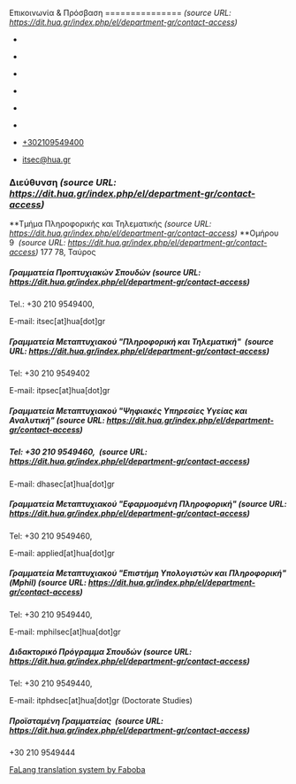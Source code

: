 Επικοινωνία & Πρόσβαση
===============    *(source URL: https://dit.hua.gr/index.php/el/department-gr/contact-access)*

*   [](https://www.facebook.com/ditharokopio)
*   [](https://www.youtube.com/channel/UCEHkYirpXF1nSLxDCrfDZ4A)
*   [](https://www.linkedin.com/company/77699385)
*   [](https://www.instagram.com/dithua)

*   [](https://dit.hua.gr/index.php/el/department-gr/contact-access)
*   [](https://dit.hua.gr/index.php/en/department/contact-access)

*   [+302109549400](tel:+302109549400)
*   [itsec@hua.gr](mailto:itsec@hua.gr)

### Διεύθυνση  *(source URL: https://dit.hua.gr/index.php/el/department-gr/contact-access)*

**Τμήμα Πληροφορικής και Τηλεματικής    *(source URL: https://dit.hua.gr/index.php/el/department-gr/contact-access)*
**Ομήρου 9     *(source URL: https://dit.hua.gr/index.php/el/department-gr/contact-access)*
177 78, Ταύρος

##### Γραμματεία Προπτυχιακών Σπουδών  *(source URL: https://dit.hua.gr/index.php/el/department-gr/contact-access)*

Tel.: +30 210 9549400,

E-mail: itsec\[at\]hua\[dot\]gr

##### Γραμματεία Μεταπτυχιακού "Πληροφορική και Τηλεματική"   *(source URL: https://dit.hua.gr/index.php/el/department-gr/contact-access)*

Tel: +30 210 9549402

E-mail: itpsec\[at\]hua\[dot\]gr

##### Γραμματεία Μεταπτυχιακού "Ψηφιακές Υπηρεσίες Υγείας και Αναλυτική"  *(source URL: https://dit.hua.gr/index.php/el/department-gr/contact-access)*

##### Tel: +30 210 9549460,   *(source URL: https://dit.hua.gr/index.php/el/department-gr/contact-access)*

E-mail: dhasec\[at\]hua\[dot\]gr

##### Γραμματεία Μεταπτυχιακού "Εφαρμοσμένη Πληροφορική"  *(source URL: https://dit.hua.gr/index.php/el/department-gr/contact-access)*

Tel: +30 210 9549460,

E-mail: applied\[at\]hua\[dot\]gr

##### Γραμματεία Μεταπτυχιακού "Επιστήμη Υπολογιστών και Πληροφορική" (Mphil)  *(source URL: https://dit.hua.gr/index.php/el/department-gr/contact-access)*

Tel: +30 210 9549440,

E-mail: mphilsec\[at\]hua\[dot\]gr

##### Διδακτορικό Πρόγραμμα Σπουδών  *(source URL: https://dit.hua.gr/index.php/el/department-gr/contact-access)*

Tel: +30 210 9549440,

E-mail: itphdsec\[at\]hua\[dot\]gr (Doctorate Studies)

##### Προϊσταμένη Γραμματείας   *(source URL: https://dit.hua.gr/index.php/el/department-gr/contact-access)*

+30 210 9549444

[FaLang translation system by Faboba](http://www.faboba.com/ "Faboba : Création de composantJoomla")

[](https://dit.hua.gr/index.php/el/department-gr/contact-access#)
